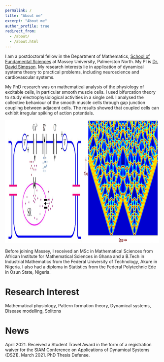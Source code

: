 ```yaml
---
permalink: /
title: "About me"
excerpt: "About me"
author_profile: true
redirect_from: 
  - /about/
  - /about.html
---
```

I am a postdoctoral fellow in the Department of Mathematics, <a href="https://www.massey.ac.nz/massey/explore/departments/institute-fundamental-sciences/institute-fundamental-sciences_home.cfm">School of Fundamental Sciences</a> at Massey University, Palmerston North. My PI is <a href="https://www.massey.ac.nz/~djwsimps/">Dr. David Simpson</a>. My research interests lie in application of dynamical systems theory to practical problems, including neuroscience and cardiovascular systems. 

My PhD research was on mathematical analysis of the physiology of excitable cells, in particular smooth muscle cells. I used bifurcation theory to study electrophysiological activities in a single cell. I analysed the collective behaviour of the smooth muscle cells through gap junction coupling between adjacent cells. The results showed that coupled cells can exhibit irregular spiking of action potentials.

 <img title="Coupled smooth muscle cells" src="images/SMC.JPG" alt="SMC"  height="400" width="250" class="inline"/><img title="Spatiotemporal pattern in coupled SMCs" src="images/patt1.JPG" alt="pattern1"  height="400" width="250" class="inline"/> 


Before joining Massey, I received an MSc in Mathematical Sciences from African Institute for Mathematical Sciences in Ghana and a B.Tech in Industrial Mathematics from the Federal University of Technology, Akure in Nigeria. I also had a diploma in Statistics from the Federal Polytechnic Ede in Osun State, Nigeria.

Research Interest
======
Mathematical physiology, Pattern formation theory, Dynamical systems, Disease modelling, Solitons


News
===
April 2021.  Received a Student Travel Award in the form of a registration waiver for the SIAM Conference on Applications of Dynamical Systems (DS21).
March 2021. PhD Thesis Defense. 






